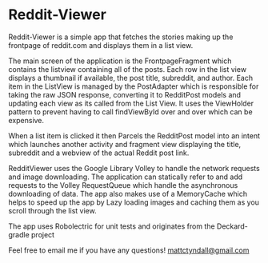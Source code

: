 # Reddit-Viewer

Reddit-Viewer is a simple app that fetches the stories making up the frontpage of reddit.com and displays them in a list view.

The main screen of the application is the FrontpageFragment which contains the listview containing all of the posts.  Each row in the list view displays a thumbnail if available, the post title, subreddit, and author.  Each item in the ListView is managed by the PostAdapter which is responsible for taking the raw JSON response, converting it to RedditPost models and updating each view as its called from the List View.  It uses the ViewHolder pattern to prevent having to call findViewById over and over which can be expensive.

When a list item is clicked it then Parcels the RedditPost model into an intent which launches another activity and fragment view displaying the title, subreddit and a webview of the actual Reddit post link.   

RedditViewer uses the Google Library Volley to handle the network requests and image downloading.  The application can statically refer to and add requests to the Volley RequestQueue which handle the asynchronous downloading of data.  The app also makes use of a MemoryCache which helps to speed up the app by Lazy loading images and caching them as you scroll through the list view.

The app uses Robolectric for unit tests and originates from the Deckard-gradle project

Feel free to email me if you have any questions! mattctyndall@gmail.com  



